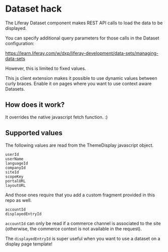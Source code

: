 # Dataset hack

The Liferay Dataset component makes REST API calls to load the data to be displayed.

You can specify additional query parameters for those calls in the Dataset configuration:

https://learn.liferay.com/w/dxp/liferay-development/data-sets/managing-data-sets

However, this is limited to fixed values.

This js client extension makes it possible to use dynamic values between curly braces.
Enable it on pages where you want to use context aware Datasets.

## How does it work?

It overrides the native javascript fetch function. :)

## Supported values

The following values are read from the ThemeDisplay javascript object.

```
userId
userName
languageId
companyId
siteId
scopeKey
portalURL
layoutURL
```

And those ones require that you add a custom fragment provided in this repo as well.

```
accountId
displayedEntryId
```

`accountId` can only be read if a commerce channel is associated to the site (otherwise, the commerce context is not available in the request).

The `displayedEntryId` is super useful when you want to use a dataset on a display page template!

